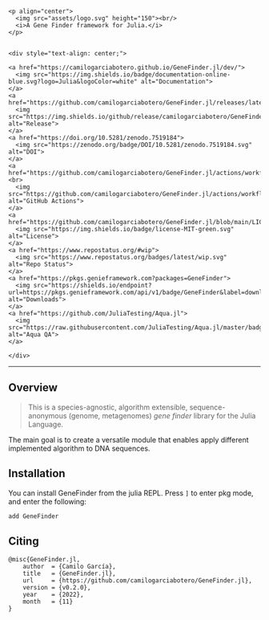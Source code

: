```@raw html

<p align="center">
  <img src="assets/logo.svg" height="150"><br/>
  <i>A Gene Finder framework for Julia.</i>
</p>
```

```@raw html

<div style="text-align: center;">

<a href="https://camilogarciabotero.github.io/GeneFinder.jl/dev/">
  <img src="https://img.shields.io/badge/documentation-online-blue.svg?logo=Julia&logoColor=white" alt="Documentation">
</a>
<a href="https://github.com/camilogarciabotero/GeneFinder.jl/releases/latest">
  <img src="https://img.shields.io/github/release/camilogarciabotero/GeneFinder.jl.svg" alt="Release">
</a>
<a href="https://doi.org/10.5281/zenodo.7519184">
  <img src="https://zenodo.org/badge/DOI/10.5281/zenodo.7519184.svg" alt="DOI">
</a>
<a href="https://github.com/camilogarciabotero/GeneFinder.jl/actions/workflows/CI.yml">
<br>
  <img src="https://github.com/camilogarciabotero/GeneFinder.jl/actions/workflows/CI.yml/badge.svg" alt="GitHub Actions">
</a>
<a href="https://github.com/camilogarciabotero/GeneFinder.jl/blob/main/LICENSE">
  <img src="https://img.shields.io/badge/license-MIT-green.svg" alt="License">
</a>
<a href="https://www.repostatus.org/#wip">
  <img src="https://www.repostatus.org/badges/latest/wip.svg" alt="Repo Status">
</a>
<a href="https://pkgs.genieframework.com?packages=GeneFinder">
  <img src="https://shields.io/endpoint?url=https://pkgs.genieframework.com/api/v1/badge/GeneFinder&label=downloads" alt="Downloads">
</a>
<a href="https://github.com/JuliaTesting/Aqua.jl">
  <img src="https://raw.githubusercontent.com/JuliaTesting/Aqua.jl/master/badge.svg" alt="Aqua QA">
</a>

</div>

```

***
## Overview

> This is a species-agnostic, algorithm extensible, sequence-anonymous
> (genome, metagenomes) *gene finder* library for the Julia Language.

The main goal is to create a versatile module that enables apply
different implemented algorithm to DNA sequences.

## Installation

You can install GeneFinder from the julia REPL. Press `]` to enter pkg
mode, and enter the following:

```julia
add GeneFinder

```

## Citing

```
@misc{GeneFinder.jl,
	author  = {Camilo García},
	title   = {GeneFinder.jl},
	url     = {https://github.com/camilogarciabotero/GeneFinder.jl},
	version = {v0.2.0},
	year    = {2022},
	month   = {11}
}
```